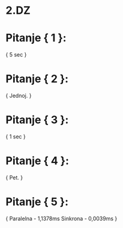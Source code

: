 # 2.DZ
# Pitanje { 1 }:
{ 5 sec }
# Pitanje { 2 }:
{ Jednoj. }
# Pitanje { 3 }:
{ 1 sec }
# Pitanje { 4 }:
{ Pet. }
# Pitanje { 5 }:
{ Paralelna - 1,1378ms
  Sinkrona  - 0,0039ms }